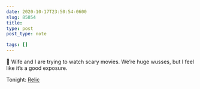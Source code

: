 ```yaml
---
date: 2020-10-17T23:50:54-0600
slug: 85854
title: 
type: post
post_type: note

tags: []
---
```

🎥 Wife and I are trying to watch scary movies. We’re huge wusses, but I feel like it’s a good exposure.


Tonight: [Relic](https://www.rottentomatoes.com/m/relic_2020)



